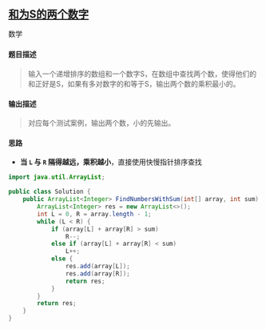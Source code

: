 ## [和为S的两个数字](https://www.nowcoder.com/practice/390da4f7a00f44bea7c2f3d19491311b)

<code style="color: var(--vscode-textPreformat-foreground); font-family: Menlo, Monaco, Consolas, &quot;Droid Sans Mono&quot;, &quot;Courier New&quot;, monospace, &quot;Droid Sans Fallback&quot;; font-size: 14px; line-height: 19px;">数学</code>

#### 题目描述

> 输入一个递增排序的数组和一个数字S，在数组中查找两个数，使得他们的和正好是S，如果有多对数字的和等于S，输出两个数的乘积最小的。

#### 输出描述

> 对应每个测试案例，输出两个数，小的先输出。

#### 思路
* **当 `L` 与 `R` 隔得越远，乘积越小**，直接使用快慢指针排序查找
```java
import java.util.ArrayList;

public class Solution {
    public ArrayList<Integer> FindNumbersWithSum(int[] array, int sum) {
        ArrayList<Integer> res = new ArrayList<>();
        int L = 0, R = array.length - 1;
        while (L < R) {
            if (array[L] + array[R] > sum)
                R--;
            else if (array[L] + array[R] < sum)
                L++;
            else {
                res.add(array[L]);
                res.add(array[R]);
                return res;
            }
        }
        return res;
    }
}
```